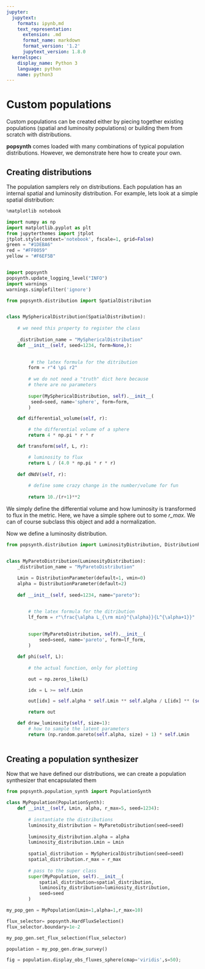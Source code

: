 ```yaml
---
jupyter:
  jupytext:
    formats: ipynb,md
    text_representation:
      extension: .md
      format_name: markdown
      format_version: '1.2'
      jupytext_version: 1.8.0
  kernelspec:
    display_name: Python 3
    language: python
    name: python3
---
```


# Custom populations

Custom populations can be created either by piecing together existing populations (spatial and luminosity populations) or building them from scratch with distributions.

**popsynth** comes loaded with many combinations of typical population distributions. However, we demonstrate here how to create your own.


## Creating distributions

The population samplers rely on distributions. Each population has an internal spatial and luminosity distribution. For example, lets look at a simple spatial distribution:


```python
%matplotlib notebook

import numpy as np
import matplotlib.pyplot as plt
from jupyterthemes import jtplot
jtplot.style(context='notebook', fscale=1, grid=False)
green = "#1DEBA6"
red = "#FF0059"
yellow = "#F6EF5B"


import popsynth
popsynth.update_logging_level("INFO")
import warnings
warnings.simplefilter('ignore')
```

```python
from popsynth.distribution import SpatialDistribution


class MySphericalDistribution(SpatialDistribution):
    
    # we need this property to register the class
    
    _distribution_name = "MySphericalDistribution"
    def __init__(self, seed=1234, form=None,):

        
         # the latex formula for the ditribution
        form = r"4 \pi r2"
        
        # we do not need a "truth" dict here because
        # there are no parameters
        
        super(MySphericalDistribution, self).__init__(
         seed=seed, name='sphere', form=form,
        )

    def differential_volume(self, r):

        # the differential volume of a sphere
        return 4 * np.pi * r * r

    def transform(self, L, r):

        # luminosity to flux
        return L / (4.0 * np.pi * r * r)
    
    def dNdV(self, r):
        
        # define some crazy change in the number/volume for fun
        
        return 10./(r+1)**2

```

<!-- #region -->
We simply define the differential volume and how luminosity is transformed to flux in the metric. Here, we have a simple sphere out to some *r_max*. We can of course subclass this object and add a normalization.


Now we define a luminosity distribution.
<!-- #endregion -->

```python
from popsynth.distribution import LuminosityDistribution, DistributionParameter


class MyParetoDistribution(LuminosityDistribution):
    _distribution_name = "MyParetoDistribution"
    
    Lmin = DistributionParameter(default=1, vmin=0)
    alpha = DistributionParameter(default=2)
    
    def __init__(self, seed=1234, name="pareto"):


        # the latex formula for the ditribution
        lf_form = r"\frac{\alpha L_{\rm min}^{\alpha}}{L^{\alpha+1}}"
        
        
        super(MyParetoDistribution, self).__init__(
            seed=seed, name='pareto', form=lf_form,
        )

    def phi(self, L):
        
        # the actual function, only for plotting 

        out = np.zeros_like(L)

        idx = L >= self.Lmin

        out[idx] = self.alpha * self.Lmin ** self.alpha / L[idx] ** (self.alpha + 1)

        return out

    def draw_luminosity(self, size=1):
        # how to sample the latent parameters
        return (np.random.pareto(self.alpha, size) + 1) * self.Lmin
        
```

## Creating a population synthesizer

Now that we have defined our distributions, we can create a population synthesizer that encapsulated them

```python
from popsynth.population_synth import PopulationSynth

class MyPopulation(PopulationSynth):
    def __init__(self, Lmin, alpha, r_max=5, seed=1234):
        
        # instantiate the distributions
        luminosity_distribution = MyParetoDistribution(seed=seed)
        
        luminosity_distribution.alpha = alpha
        luminosity_distribution.Lmin = Lmin
        
        spatial_distribution = MySphericalDistribution(seed=seed)
        spatial_distribution.r_max = r_max
        
        # pass to the super class
        super(MyPopulation, self).__init__(         
            spatial_distribution=spatial_distribution,
            luminosity_distribution=luminosity_distribution,
            seed=seed
        )
```

```python
my_pop_gen = MyPopulation(Lmin=1,alpha=1,r_max=10)

flux_selector= popsynth.HardFluxSelection()
flux_selector.boundary=1e-2

my_pop_gen.set_flux_selection(flux_selector)

population = my_pop_gen.draw_survey()
```

```python
fig = population.display_obs_fluxes_sphere(cmap='viridis',s=50);
```

```python

```
